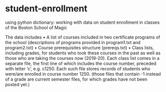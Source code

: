 # student-enrollment
using python dictionary: working with data on student enrollment in classes of the Boston School of Magic

The data includes
• A list of courses included in two certificate programs of the school (descriptions of programs provided in program1.txt and program2.txt)
• Course prerequisites structure (prereqs.txt)
• Class lists, including grades, for students who took these courses in the past as well as those who
are taking the courses now (2019-20). Each class list comes in a separate file, the first line of which includes the course number, preceded with letter ‘c’, e.g. c1250. Each such file stores records of students who were/are enrolled in course number 1250. (those files that contain -1 instead of a grade are current semester files, for which grades have not been posted yet.)
